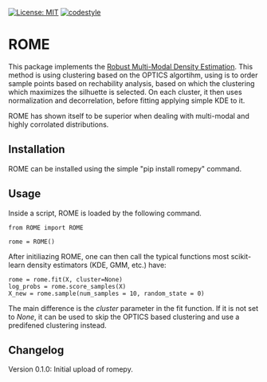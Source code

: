 [![License: MIT](https://img.shields.io/badge/License-MIT-yellow.svg)](https://opensource.org/licenses/MIT)
[![codestyle](https://img.shields.io/badge/code%20style-black-000000.svg)](https://github.com/psf/black)

# ROME
This package implements the [Robust Multi-Modal Density Estimation](https://arxiv.org/abs/2401.10566). 
This method is using clustering based on the OPTICS algortihm, using is to order sample points based on rechability analysis, based on which the clustering which maximizes the silhuette is selected.
On each cluster, it then uses normalization and decorrelation, before fitting applying simple KDE to it.

ROME has shown itself to be superior when dealing with multi-modal and highly corrolated distributions.

## Installation
ROME can be installed using the simple "pip install romepy" command.

## Usage
Inside a script, ROME is loaded by the following command.
```
from ROME import ROME

rome = ROME()
```

After initiliazing ROME, one can then call the typical functions most scikit-learn density estimators (KDE, GMM, etc.) have:
```
rome = rome.fit(X, cluster=None)
log_probs = rome.score_samples(X)
X_new = rome.sample(num_samples = 10, random_state = 0)
```

The main difference is the *cluster* parameter in the fit function. If it is not set to *None*, it can be used to skip the OPTICS based clustering and use a predifened clustering instead.


## Changelog
Version 0.1.0: Initial upload of romepy.
